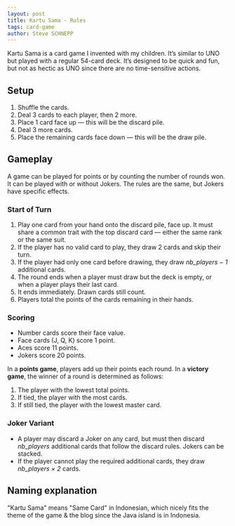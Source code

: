```yaml
---
layout: post
title: Kartu Sama - Rules
tags: card-game
author: Steve SCHNEPP
---
```


Kartu Sama is a card game I invented with my children. It’s similar to UNO but played with a regular 54-card deck.
It’s designed to be quick and fun, but not as hectic as UNO since there are no time-sensitive actions.

## Setup

1. Shuffle the cards.
2. Deal 3 cards to each player, then 2 more.
3. Place 1 card face up — this will be the discard pile.
4. Deal 3 more cards.
5. Place the remaining cards face down — this will be the draw pile.

## Gameplay

A game can be played for points or by counting the number of rounds won.
It can be played with or without Jokers. The rules are the same, but Jokers have specific effects.

### Start of Turn

1. Play one card from your hand onto the discard pile, face up.
   It must share a common trait with the top discard card — either the same rank or the same suit.
2. If the player has no valid card to play, they draw 2 cards and skip their turn.
3. If the player had only one card before drawing, they draw *nb_players − 1* additional cards.
4. The round ends when a player must draw but the deck is empty, or when a player plays their last card.
5. It ends immediately. Drawn cards still count.
6. Players total the points of the cards remaining in their hands.

### Scoring

* Number cards score their face value.
* Face cards (J, Q, K) score 1 point.
* Aces score 11 points.
* Jokers score 20 points.

In a **points game**, players add up their points each round.
In a **victory game**, the winner of a round is determined as follows:

1. The player with the lowest total points.
2. If tied, the player with the most cards.
3. If still tied, the player with the lowest master card.

### Joker Variant

* A player may discard a Joker on any card, but must then discard *nb_players* additional cards that follow the discard rules. Jokers can be stacked.
* If the player cannot play the required additional cards, they draw *nb_players × 2* cards.

## Naming explanation

"Kartu Sama" means "Same Card" in Indonesian, which nicely fits the theme of the game & the blog since the Java island is in Indonesia.
